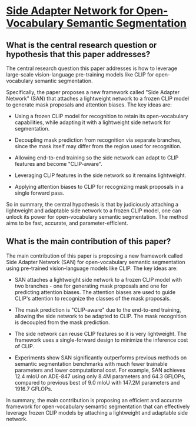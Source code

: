 # [Side Adapter Network for Open-Vocabulary Semantic Segmentation](https://arxiv.org/abs/2302.12242)

## What is the central research question or hypothesis that this paper addresses?

 The central research question this paper addresses is how to leverage large-scale vision-language pre-training models like CLIP for open-vocabulary semantic segmentation. 

Specifically, the paper proposes a new framework called "Side Adapter Network" (SAN) that attaches a lightweight network to a frozen CLIP model to generate mask proposals and attention biases. The key ideas are:

- Using a frozen CLIP model for recognition to retain its open-vocabulary capabilities, while adapting it with a lightweight side network for segmentation.

- Decoupling mask prediction from recognition via separate branches, since the mask itself may differ from the region used for recognition. 

- Allowing end-to-end training so the side network can adapt to CLIP features and become "CLIP-aware".

- Leveraging CLIP features in the side network so it remains lightweight.

- Applying attention biases to CLIP for recognizing mask proposals in a single forward pass.

So in summary, the central hypothesis is that by judiciously attaching a lightweight and adaptable side network to a frozen CLIP model, one can unlock its power for open-vocabulary semantic segmentation. The method aims to be fast, accurate, and parameter-efficient.


## What is the main contribution of this paper?

 The main contribution of this paper is proposing a new framework called Side Adapter Network (SAN) for open-vocabulary semantic segmentation using pre-trained vision-language models like CLIP. The key ideas are:

- SAN attaches a lightweight side network to a frozen CLIP model with two branches - one for generating mask proposals and one for predicting attention biases. The attention biases are used to guide CLIP's attention to recognize the classes of the mask proposals. 

- The mask prediction is "CLIP-aware" due to the end-to-end training, allowing the side network to be adapted to CLIP. The mask recognition is decoupled from the mask prediction.

- The side network can reuse CLIP features so it is very lightweight. The framework uses a single-forward design to minimize the inference cost of CLIP.

- Experiments show SAN significantly outperforms previous methods on semantic segmentation benchmarks with much fewer trainable parameters and lower computational cost. For example, SAN achieves 12.4 mIoU on ADE-847 using only 8.4M parameters and 64.3 GFLOPs, compared to previous best of 9.0 mIoU with 147.2M parameters and 1916.7 GFLOPs.

In summary, the main contribution is proposing an efficient and accurate framework for open-vocabulary semantic segmentation that can effectively leverage frozen CLIP models by attaching a lightweight and adaptable side network.
